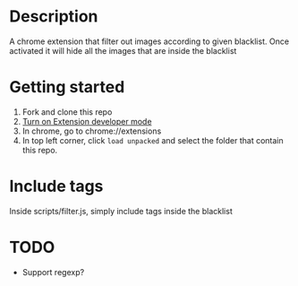 # Description
A chrome extension that filter out images according to given blacklist. Once activated
it will hide all the images that are inside the blacklist

# Getting started
1. Fork and clone this repo
2. [Turn on Extension developer mode](https://developer.chrome.com/docs/extensions/mv3/faq/#faq-dev-01)
3. In chrome, go to chrome://extensions
4. In top left corner, click `load unpacked` and select the folder that contain this repo.

# Include tags
Inside scripts/filter.js, simply include tags inside the blacklist

# TODO
* Support regexp?